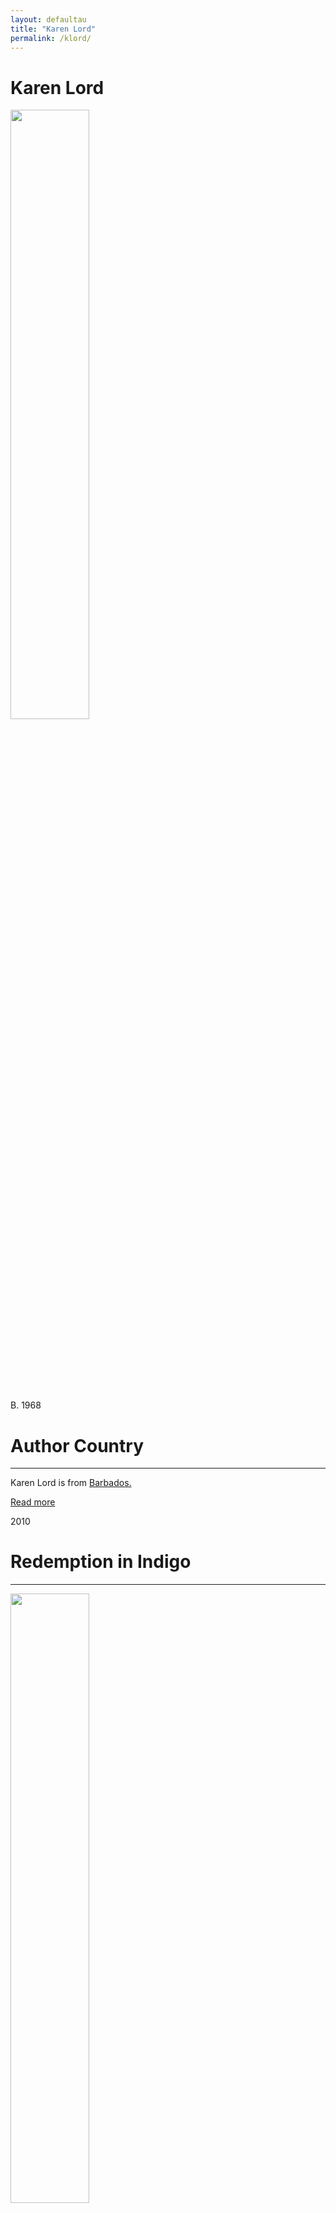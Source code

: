 ```yaml
---
layout: defaultau
title: "Karen Lord"
permalink: /klord/
---
```

<!-- partial:index.partial.html -->
<div class="content">
    <h1>Karen Lord</h1>
    <div class="quote">
        <div><img src="https://www.peepaltreepress.com/sites/default/files/styles/author_large/public/karen%20lord%20cropped.jpg" height="50%" width = "50%" class="logo"></div>
    </div>
    <div class="timeline">
        <div style="padding-bottom:100px;"></div>
        <div class="block">
            <div class="date right"><p class="right">B. 1968</p></div>
            <div class="dot"></div>
            <div class="left first">
            <div class="author_country">
                <h1>Author Country</h1><hr>
          <div class="aclocation">  <p>Karen Lord is from <a href="{{ site.baseurl }}/12">Barbados.</a></p> </div>
                <div class="acreadmore"><a href="https://en.wikipedia.org/wiki/Karen_Lord" target="_blank">Read more</a></div>
            </div>
            </div>
        </div>
        <div class="block">
                <div class="date left"><p class="left">2010</p></div>
                <div class="dot"></div>
                <div class="right">
                <h1>Redemption in Indigo</h1><hr>
                <p><img src="https://images-na.ssl-images-amazon.com/images/I/51+y8DkriaL._SX320_BO1,204,203,200_.jpg" height="50%" width = "50%"></p>
                <p>
                Language: English <br/>
                Publisher: Small Beer Press<br/>
                Pub Location: Easthampton, MA, United States <br/>
                Genre: Fiction (Novel) <br/>
                Length: 188
                </p>
                </div>
                </div>
      <div class="block">
          <div class="date right"><p class="right">2014</p></div>
          <div class="dot"></div>
          <div class="left hide">
                        <h1>The Best of All Possible Worlds</h1><hr>
                        <p><img src="https://images-na.ssl-images-amazon.com/images/I/41T5AKIiORL._SX331_BO1,204,203,200_.jpg" height="50%" width = "50%"></p>
                        <p>
                        Language: English <br/>
                        Publisher: Del Ray Books<br/>
                        Pub Location: New York, NY, United States <br/>
                        Genre: Fiction (Novel) <br/>
                        Length: 320
                        </p>
                    </div>
                </div>
                <div class="block">
                    <div class="date left"><p class="left">2014</p></div>
                    <div class="dot"></div>
                    <div class="right hide">
                        <h1>The Galaxy Game</h1><hr>
                        <p><img src="https://books.google.dm/books/publisher/content?id=FvpgBQAAQBAJ&printsec=frontcover&img=1&zoom=1&imgtk=AFLRE71m5pPBn12t2-eJ7_aAWAQVCPbWOarsjFp7rl-LMzdhKv-RZLFBn32SLO8T0Ir60nO1ZDhcW7qUSQ3XYEd-yRp_ZS2gOS6_TrYcdZg7MRf0bT6j8NpYvozx7iA5QTBFFq-KpeRM" height="50%" width = "50%"></p>
                        <p>
                        Language: English <br/>
                        Publisher: Quercus<br/>
                        Pub Location: London, England <br/>
                        Genre: Fiction (Novel) <br/>
                        Length: 336
                        </p>
                    </div>
                </div>
        <div class="block">
            <div class="date right"><p class="right">2016</p></div>
            <div class="dot"></div>
            <div class="left hide">
                <h1>New Worlds, Old Ways: Speculative Tales from the Caribbean</h1><hr>
                <p><img src="https://www.peepaltreepress.com/sites/default/files/styles/book_cover_large/public/9781845233365.jpg" height="50%" width = "50%"></p>
                <p>
                Language: English <br/>
                Publisher: Peekash Press<br/>
                Pub Location: St. Clair, Trinidad & Tobago <br/>
                Genre: Anthology <br/>
                Length: 159
                </p>
            </div>
        </div>
       <div class="block">
            <div class="date right"><p class="right">2019</p></div>
            <div class="dot"></div>
            <div class="left hide">
                <h1>Unraveling </h1><hr>
                <p><img src="https://images-na.ssl-images-amazon.com/images/I/512EANYiegL._SX329_BO1,204,203,200_.jpg" height="50%" width = "50%"></p>
                <p>
                Language: English <br/>
                Publisher: DAW Books<br/>
                Pub Location: New York, NY, United States <br/>
                Genre: Fiction (Novel) <br/>
                Length: 304
                </p>
            </div>
        </div>
       <div style="padding-bottom:100px;"></div>
    </div>
  <!-- partial -->
<script src='https://cdnjs.cloudflare.com/ajax/libs/jquery/3.1.1/jquery.min.js'></script><script  src="{{ site.baseurl }}/assets/js/authorscript.js"></script>